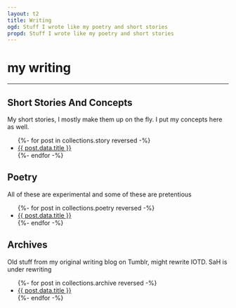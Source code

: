 ```yaml
---
layout: t2
title: Writing
ogd: Stuff I wrote like my poetry and short stories
propd: Stuff I wrote like my poetry and short stories
---
```


# my writing

---

## Short Stories And Concepts <i class="ph ph-notebook"></i>
My short stories, I mostly make them up on the fly. I put my concepts here as well.

<ul>
{%- for post in collections.story reversed -%}
  <li><a href="{{ post.url }}">{{ post.data.title }}</a></li>
{%- endfor -%}
</ul>

## Poetry <i class="ph ph-scroll"></i>
All of these are experimental and some of these are pretentious

<ul>
{%- for post in collections.poetry reversed -%}
  <li><a href="{{ post.url }}">{{ post.data.title }}</a></li>
{%- endfor -%}
</ul>

## Archives <i class="ph ph-archive"></i>
Old stuff from my original writing blog on Tumblr, might rewrite IOTD. SaH is under rewriting

<ul>
{%- for post in collections.archive reversed -%}
  <li><a href="{{ post.url }}">{{ post.data.title }}</a></li>
{%- endfor -%}
</ul>

